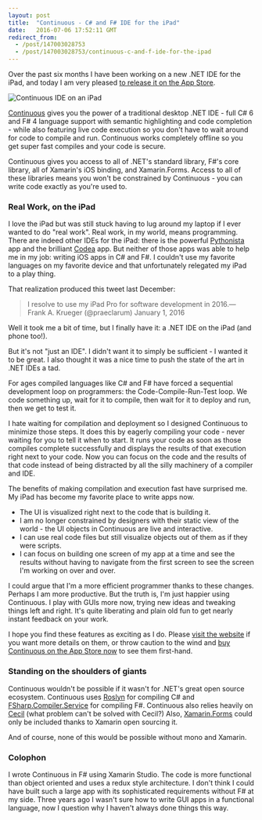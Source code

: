 ```yaml
---
layout: post
title:  "Continuous - C# and F# IDE for the iPad"
date:   2016-07-06 17:52:11 GMT
redirect_from:
  - /post/147003028753
  - /post/147003028753/continuous-c-and-f-ide-for-the-ipad
---
```




Over the past six months I have been working on a new .NET IDE for the iPad, and today I am very pleased [to release it on the App Store](https://itunes.apple.com/us/app/continuous-.net-c-and-f-ide/id1095213378?ls=1&mt=8).

<img src="http://continuous.codes/images/continuous_app.png" alt="Continuous IDE on an iPad" />

[Continuous](http://continuous.codes) gives you the power of a traditional desktop .NET IDE - full C# 6 and F# 4 language support with semantic highlighting and code completion - while also featuring live code execution so you don't have to wait around for code to compile and run. Continuous works completely offline so you get super fast compiles and your code is secure.

Continuous gives you access to all of .NET's standard library, F#'s core library, all of Xamarin's iOS binding, and Xamarin.Forms. Access to all of these libraries means you won't be constrained by Continuous - you can write code exactly as you're used to.


### Real Work, on the iPad


I love the iPad but was still stuck having to lug around my laptop if I ever wanted to do "real work". Real work, in my world, means programming. There are indeed other IDEs for the iPad: there is the powerful [Pythonista](http://omz-software.com/pythonista/) app and the brilliant [Codea](http://twolivesleft.com/Codea/) app. But neither of those apps was able to help me in my job: writing iOS apps in C# and F#. I couldn't use my favorite languages on my favorite device and that unfortunately relegated my iPad to a play thing.

That realization produced this tweet last December:

> I resolve to use my iPad Pro for software development in 2016.— Frank A. Krueger (@praeclarum) January 1, 2016


<script async="" src="//platform.twitter.com/widgets.js" charset="utf-8"></script>


Well it took me a bit of time, but I finally have it: a .NET IDE on the iPad (and phone too!).

But it's not "just an IDE". I didn't want it to simply be sufficient - I wanted it to be great. I also thought it was a nice time to push the state of the art in .NET IDEs a tad.

For ages compiled languages like C# and F# have forced a sequential development loop on programmers: the Code-Compile-Run-Test loop. We code something up, wait for it to compile, then wait for it to deploy and run, then we get to test it.

I hate waiting for compilation and deployment so I designed Continuous to minimize those steps. It does this by eagerly compiling your code - never waiting for you to tell it when to start. It runs your code as soon as those compiles complete successfully and displays the results of that execution right next to your code. Now you can focus on the code and the results of that code instead of being distracted by all the silly machinery of a compiler and IDE.

The benefits of making compilation and execution fast have surprised me. My iPad has become my favorite place to write apps now.

* The UI is visualized right next to the code that is building it.
* I am no longer constrained by designers with their static view of the world - the UI objects in Continuous are live and interactive.
* I can use real code files but still visualize objects out of them as if they were scripts.
* I can focus on building one screen of my app at a time and see the results without having to navigate from the first screen to see the screen I'm working on over and over.

I could argue that I'm a more efficient programmer thanks to these changes. Perhaps I am more productive. But the truth is, I'm just happier using Continuous. I play with GUIs more now, trying new ideas and tweaking things left and right. It's quite liberating and plain old fun to get nearly instant feedback on your work.

I hope you find these features as exciting as I do. Please [visit the website](http://continuous.codes) if you want more details on them, or throw caution to the wind and [buy Continuous on the App Store now](https://itunes.apple.com/us/app/continuous-.net-c-and-f-ide/id1095213378?ls=1&mt=8) to see them first-hand.


### Standing on the shoulders of giants


Continuous wouldn't be possible if it wasn't for .NET's great open source ecosystem. Continuous uses [Roslyn](https://github.com/dotnet/roslyn) for compiling C# and [FSharp.Compiler.Service](https://github.com/fsharp/FSharp.Compiler.Service) for compiling F#. Continuous also relies heavily on [Cecil](https://github.com/jbevain/cecil) (what problem can't be solved with Cecil?) Also, [Xamarin.Forms](https://github.com/xamarin/Xamarin.Forms) could only be included thanks to Xamarin open sourcing it.

And of course, none of this would be possible without mono and Xamarin.


### Colophon


I wrote Continuous in F# using Xamarin Studio. The code is more functional than object oriented and uses a redux style architecture. I don't think I could have built such a large app with its sophisticated requirements without F# at my side. Three years ago I wasn't sure how to write GUI apps in a functional language, now I question why I haven't always done things this way.
